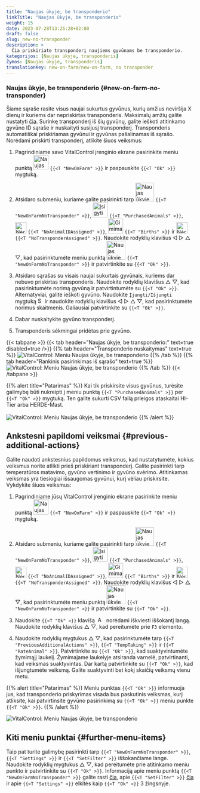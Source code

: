 ```yaml
---
title: "Naujas ūkyje, be transponderio"
linkTitle: "Naujas ūkyje, be transponderio"
weight: 15
date: 2023-07-28T13:25:28+02:00
draft: false
slug: new-no-transponder
description: >
  Čia priskiriate transponderį naujiems gyvūnams be transponderio.
kategorijos: [Naujas ūkyje, transponderis]
Žymos: [Naujas ūkyje, transponderis]
translationKey: new-on-farm/new-on-farm, no transponder
---
```

### Naujas ūkyje, be transponderio {#new-on-farm-no-transponder}

Šiame sąraše rasite visus naujai sukurtus gyvūnus, kurių amžius neviršija X dienų ir kuriems dar nepriskirtas transponderis. Maksimalų amžių galite nustatyti [čia](/en/docs/settings/animal-registration/#set-default-values). Surinkę transponderį iš šių gyvūnų, galite ieškoti atitinkamo gyvūno ID sąraše ir nuskaityti susijusį transponderį. Transponderis automatiškai priskiriamas gyvūnui ir gyvūnas pašalinamas iš sąrašo. Norėdami priskirti transponderį, atlikite šiuos veiksmus:

1. Pagrindiniame savo VitalControl įrenginio ekrane pasirinkite meniu punktą <img src="/icons/main/new-on-farm.svg" width="40" align="bottom" alt="Naujas ūkyje" /> `{{<T "NewOnFarm" >}}` ir paspauskite `{{<T "Ok" >}}` mygtuką.

2. Atsidaro submeniu, kuriame galite pasirinkti tarp <img src="/icons/registration/new-on-farm-no-transponder.svg" width="50" align="bottom" alt="Naujas ūkyje, be transponderio" /> `{{<T "NewOnFarmNoTransponder" >}}`, <img src="/icons/main/new-on-farm.svg" width="40" align="bottom" alt="Įsigyti gyvūnai" /> `{{<T "PurchasedAnimals" >}}`, <img src="/icons/registration/no-eartag-number.svg" width="30" align="bottom" alt="Nėra nacionalinio gyvūno ID" /> `{{<T "NoAnimalIDAssigned" >}}`, <img src="/icons/main/births.svg" width="40" align="bottom" alt="Gimimai" /> `{{<T "Births" >}}` ir <img src="/icons/registration/no-transponder.svg" width="30" align="bottom" alt="Nėra priskirto transponderio" /> `{{<T "NoTransponderAssigned" >}}`. Naudokite rodyklių klavišus ◁ ▷ △ ▽, kad pasirinktumėte meniu punktą <img src="/icons/registration/new-on-farm-no-transponder.svg" width="50" align="bottom" alt="Naujas ūkyje, be transponderio" /> `{{<T "NewOnFarmNoTransponder" >}}` ir patvirtinkite su `{{<T "Ok" >}}`.


3. Atsidaro sąrašas su visais naujai sukurtais gyvūnais, kuriems dar nebuvo priskirtas transponderis. Naudokite rodyklių klavišus △ ▽, kad pasirinktumėte norimą gyvūną ir patvirtintumėte su `{{<T "Ok" >}}`. Alternatyviai, galite ieškoti gyvūno. Naudokite `Įjungti/Išjungti` mygtuką <img src="/icons/footer/search.svg" width="15" align="bottom" alt="Search" /> ir naudokite rodyklių klavišus ◁ ▷ △ ▽, kad pasirinktumėte norimus skaitmenis. Galiausiai patvirtinkite su `{{<T "Ok" >}}`.

4. Dabar nuskaitykite gyvūno transponderį.

5. Transponderis sėkmingai pridėtas prie gyvūno.

{{< tabpane >}}
{{< tab header="Naujas ūkyje, be transponderio:" text=true disabled=true />}}
{{% tab header="Transponderio nuskaitymas" text=true %}}
![VitalControl: Meniu Naujas ūkyje, be transponderio](../images/notransponder-scan.png "Naujas ūkyje, be transponderio")
{{% /tab %}}
{{% tab header="Rankinis pasirinkimas iš sąrašo" text=true %}}
![VitalControl: Meniu Naujas ūkyje, be transponderio](../images/notransponder.png "Naujas ūkyje, be transponderio")
{{% /tab %}}
{{< /tabpane >}}

{{% alert title="Patarimas" %}}
Kai tik priskirsite visus gyvūnus, turėsite galimybę būti nukreipti į meniu punktą `{{<T "PurchasedAnimals" >}}` per `{{<T "Ok" >}}` mygtuką. Ten galite sukurti CSV failą prieigos ataskaitai HI-Tier arba HERDE-Mast. <br/>
<br/>
![VitalControl: Meniu Naujas ūkyje, be transponderio](../images/redirect.png "Nukreipimas")
{{% /alert %}}

## Ankstesni papildomi veiksmai {#previous-additional-actions}

Galite naudoti ankstesnius papildomus veiksmus, kad nustatytumėte, kokius veiksmus norite atlikti prieš priskiriant transponderį. Galite pasirinkti tarp temperatūros matavimo, gyvūno vertinimo ir gyvūno svėrimo. Atitinkamas veiksmas yra tiesiogiai išsaugomas gyvūnui, kurį vėliau priskirsite. Vykdykite šiuos veiksmus:

1. Pagrindiniame jūsų VitalControl įrenginio ekrane pasirinkite meniu punktą <img src="/icons/main/new-on-farm.svg" width="40" align="bottom" alt="Naujas ūkyje" /> `{{<T "NewOnFarm" >}}` ir paspauskite `{{<T "Ok" >}}` mygtuką.

2. Atsidaro submeniu, kuriame galite pasirinkti tarp <img src="/icons/registration/new-on-farm-no-transponder.svg" width="50" align="bottom" alt="Naujas ūkyje, be transponderio" /> `{{<T "NewOnFarmNoTransponder" >}}`, <img src="/icons/main/new-on-farm.svg" width="40" align="bottom" alt="Įsigyti gyvūnai" /> `{{<T "PurchasedAnimals" >}}`, <img src="/icons/registration/no-eartag-number.svg" width="30" align="bottom" alt="Nėra nacionalinio gyvūno ID" /> `{{<T "NoAnimalIDAssigned" >}}`, <img src="/icons/main/births.svg" width="40" align="bottom" alt="Gimimai" /> `{{<T "Births" >}}` ir <img src="/icons/registration/no-transponder.svg" width="30" align="bottom" alt="Nėra priskirto transponderio" /> `{{<T "NoTransponderAssigned" >}}`. Naudokite rodyklių klavišus ◁ ▷ △ ▽, kad pasirinktumėte meniu punktą <img src="/icons/registration/new-on-farm-no-transponder.svg" width="50" align="bottom" alt="Naujas ūkyje, be transponderio" /> `{{<T "NewOnFarmNoTransponder" >}}` ir patvirtinkite su `{{<T "Ok" >}}`.

3. Naudokite `{{<T "Ok" >}}` klavišą &nbsp;<img src="/icons/footer/open-popup.svg" width="15" align="bottom" alt="Aufruf Popup" />&nbsp; norėdami iškviesti iššokantį langą. Naudokite rodyklių klavišus △ ▽, kad pereitumėte prie `F3` elemento.

4. Naudokite rodyklių mygtukus △ ▽, kad pasirinktumėte tarp `{{<T "PreviousAdditionalActions" >}}`, `{{<T "TempTaking" >}}` ir `{{<T "RateAnimal" >}}`. Patvirtinkite su `{{<T "Ok" >}}`, kad suaktyvintumėte žymimąjį laukelį. Žymimajame laukelyje atsiranda varnelė, patvirtinanti, kad veiksmas suaktyvintas. Dar kartą patvirtinkite su `{{<T "Ok" >}}`, kad išjungtumėte veiksmą. Galite suaktyvinti bet kokį skaičių veiksmų vienu metu.

{{% alert title="Patarimas" %}}
Meniu punktas `{{<T "Ok" >}}` informuoja jus, kad transponderio priskyrimas visada bus paskutinis veiksmas, kurį atliksite, kai patvirtinsite gyvūno pasirinkimą su `{{<T "Ok" >}}` meniu punkte `{{<T "Ok" >}}`.
{{% /alert %}}

![VitalControl: Meniu Naujas ūkyje, be transponderio](../images/actions.png "Papildomi veiksmai")

 ## Kiti meniu punktai {#further-menu-items}

Taip pat turite galimybę pasirinkti tarp `{{<T "NewOnFarmNoTransponder" >}}`, `{{<T "Settings" >}}` ir `{{<T "SetFilter" >}}` iššokančiame lange. Naudokite rodyklių mygtukus △ ▽, kad pereitumėte prie atitinkamo meniu punkto ir patvirtinkite su `{{<T "Ok" >}}`. Informaciją apie meniu punktą `{{<T "NewOnFarmNoTransponder" >}}` galite rasti [čia](/en/docs/settings/animal-registration/#set-default-values), apie `{{<T "SetFilter" >}}` [čia](/en/docs/filter/) ir apie `{{<T "Settings" >}}` elkitės kaip `{{<T "Ok" >}}` 3 žingsnyje.
